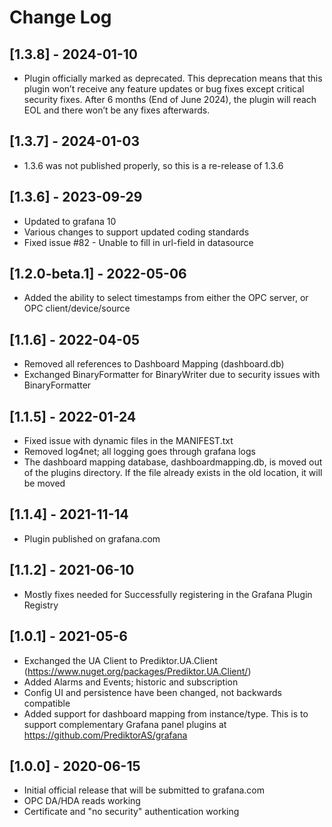 # Change Log

## [1.3.8] - 2024-01-10
- Plugin officially marked as deprecated. This deprecation means that this plugin won’t receive any feature updates or bug fixes except critical security fixes. After 6 months (End of June 2024), the plugin will reach EOL and there won’t be any fixes afterwards.

## [1.3.7] - 2024-01-03
- 1.3.6 was not published properly, so this is a re-release of 1.3.6

## [1.3.6] - 2023-09-29
- Updated to grafana 10
- Various changes to support updated coding standards
- Fixed issue #82 - Unable to fill in url-field in datasource

## [1.2.0-beta.1] - 2022-05-06
- Added the ability to select timestamps from either the OPC server, or OPC client/device/source

## [1.1.6] - 2022-04-05
- Removed all references to Dashboard Mapping (dashboard.db)
- Exchanged BinaryFormatter for BinaryWriter due to security issues with BinaryFormatter

## [1.1.5] - 2022-01-24
- Fixed issue with dynamic files in the MANIFEST.txt
- Removed log4net; all logging goes through grafana logs
- The dashboard mapping database, dashboardmapping.db, is moved out of the plugins directory. If the file already exists in the old location, it will be moved

## [1.1.4] - 2021-11-14
- Plugin published on grafana.com

## [1.1.2] - 2021-06-10
- Mostly fixes needed for Successfully registering in the Grafana Plugin Registry

## [1.0.1] - 2021-05-6
- Exchanged the UA Client to Prediktor.UA.Client (https://www.nuget.org/packages/Prediktor.UA.Client/)
- Added Alarms and Events; historic and subscription
- Config UI and persistence have been changed, not backwards compatible
- Added support for dashboard mapping from instance/type. This is to support complementary Grafana panel plugins at https://github.com/PrediktorAS/grafana

## [1.0.0] - 2020-06-15

- Initial official release that will be submitted to grafana.com
- OPC DA/HDA reads working
- Certificate and "no security" authentication working



